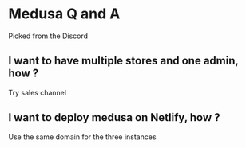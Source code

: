 # Medusa Q and A

Picked from the Discord

## I want to have multiple stores and one admin, how ?
Try sales channel

## I want to deploy medusa on Netlify, how ?
Use the same domain for the three instances
